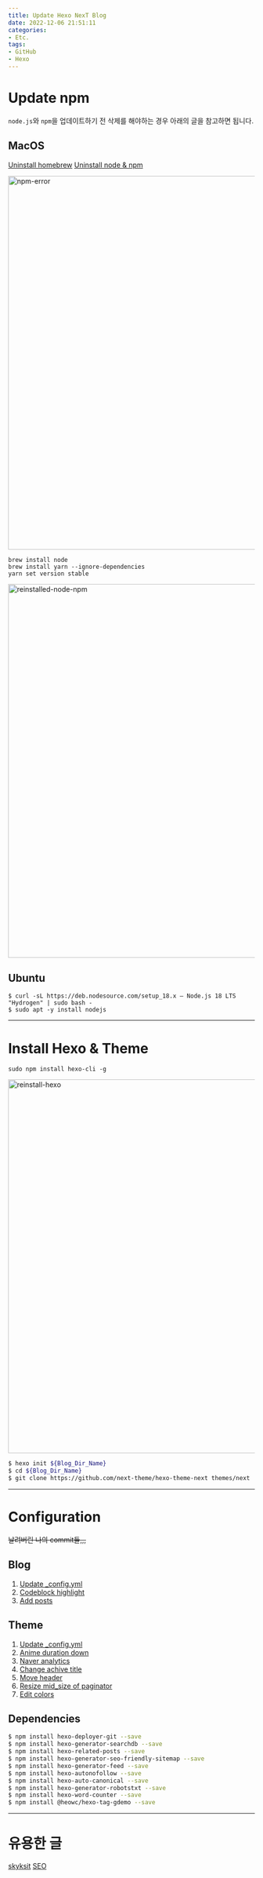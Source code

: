 ```yaml
---
title: Update Hexo NexT Blog
date: 2022-12-06 21:51:11
categories:
- Etc.
tags:
- GitHub
- Hexo
---
```

# Update npm

`node.js`와 `npm`을 업데이트하기 전 삭제를 해야하는 경우 아래의 글을 참고하면 됩니다.

## MacOS

[Uninstall homebrew](https://ddoongmause.blogspot.com/2021/02/brew.html)
[Uninstall node & npm](https://clolee.tistory.com/85)

<img src="/images/hexo-next-blog/npm-error.png" alt="npm-error" width="762" />

~~~applescript
brew install node
brew install yarn --ignore-dependencies
yarn set version stable
~~~

<img src="/images/hexo-next-blog/reinstalled-node-npm.png" alt="reinstalled-node-npm" width="762" />

## Ubuntu

```shell
$ curl -sL https://deb.nodesource.com/setup_18.x — Node.js 18 LTS "Hydrogen" | sudo bash -
$ sudo apt -y install nodejs
```

<!-- More -->

***

# Install Hexo & Theme

~~~applescript
sudo npm install hexo-cli -g
~~~

<img src="/images/hexo-next-blog/reinstall-hexo.png" alt="reinstall-hexo" width="762" />

~~~bash
$ hexo init ${Blog_Dir_Name}
$ cd ${Blog_Dir_Name}
$ git clone https://github.com/next-theme/hexo-theme-next themes/next
~~~

***

# Configuration

~~날려버린 나의 commit들,,,~~

## Blog

1. [Update _config.yml](https://github.com/Zerohertz/Blog_Backup/commit/210c131974c50a7711cfb675350350b0fab540a5)
2. [Codeblock highlight](https://github.com/Zerohertz/Blog_Backup/commit/c117f92d440eec381c349111f2897c032cf494e8)
3. [Add posts](https://github.com/Zerohertz/Blog_Backup/commit/6dae7ebffe862fa18eaadca1f10182b58820f4d2)

## Theme

1. [Update _config.yml](https://github.com/Zerohertz/hexo-theme-next/commit/7d1444dd5d3a129483635a625be5502085bc298b)
2. [Anime duration down](https://github.com/Zerohertz/hexo-theme-next/commit/d4aa83a48c0ba2760401a07667cfcebc1784e1d6)
3. [Naver analytics](https://github.com/Zerohertz/hexo-theme-next/commit/6f5026c47fe4d66c88411f182804e7bb44c95546)
4. [Change achive title](https://github.com/Zerohertz/hexo-theme-next/commit/7043e819f46918b1120cbfc338e4e1acbf11f256)
5. [Move header](https://github.com/Zerohertz/hexo-theme-next/commit/0d1e1a69bcee9403a3e37d3dde9e7d380a4547dc)
6. [Resize mid_size of paginator](https://github.com/Zerohertz/hexo-theme-next/commit/3778268ebc4b95787e56c6fede3925aa897f9be3)
7. [Edit colors](https://github.com/Zerohertz/hexo-theme-next/commit/18f097f0e74f0baf8f0a23083414e8bfaf623f56)

## Dependencies

~~~bash
$ npm install hexo-deployer-git --save
$ npm install hexo-generator-searchdb --save
$ npm install hexo-related-posts --save
$ npm install hexo-generator-seo-friendly-sitemap --save
$ npm install hexo-generator-feed --save
$ npm install hexo-autonofollow --save
$ npm install hexo-auto-canonical --save
$ npm install hexo-generator-robotstxt --save
$ npm install hexo-word-counter --save
$ npm install @heowc/hexo-tag-gdemo --save
~~~

***

# 유용한 글

[skyksit](https://skyksit.com/categories/hexo/)
[SEO](https://alleyful.github.io/2019/08/10/tools/hexo/hexo-guide-03/)